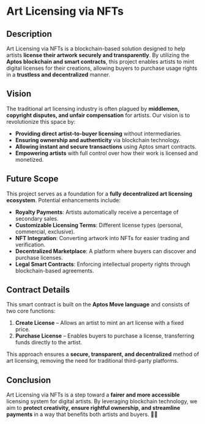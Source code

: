 # **Art Licensing via NFTs**  

## **Description**  
Art Licensing via NFTs is a blockchain-based solution designed to help artists **license their artwork securely and transparently**. By utilizing the **Aptos blockchain and smart contracts**, this project enables artists to mint digital licenses for their creations, allowing buyers to purchase usage rights in a **trustless and decentralized** manner.  

## **Vision**  
The traditional art licensing industry is often plagued by **middlemen, copyright disputes, and unfair compensation** for artists. Our vision is to revolutionize this space by:  
- **Providing direct artist-to-buyer licensing** without intermediaries.  
- **Ensuring ownership and authenticity** via blockchain technology.  
- **Allowing instant and secure transactions** using Aptos smart contracts.  
- **Empowering artists** with full control over how their work is licensed and monetized.  

## **Future Scope**  
This project serves as a foundation for a **fully decentralized art licensing ecosystem**. Potential enhancements include:  
- **Royalty Payments**: Artists automatically receive a percentage of secondary sales.  
- **Customizable Licensing Terms**: Different license types (personal, commercial, exclusive).  
- **NFT Integration**: Converting artwork into NFTs for easier trading and verification.  
- **Decentralized Marketplace**: A platform where buyers can discover and purchase licenses.  
- **Legal Smart Contracts**: Enforcing intellectual property rights through blockchain-based agreements.  

## **Contract Details**  
This smart contract is built on the **Aptos Move language** and consists of two core functions:  
1. **Create License** – Allows an artist to mint an art license with a fixed price.  
2. **Purchase License** – Enables buyers to purchase a license, transferring funds directly to the artist.  

This approach ensures a **secure, transparent, and decentralized** method of art licensing, removing the need for traditional third-party platforms.  

## **Conclusion**  
Art Licensing via NFTs is a step toward a **fairer and more accessible** licensing system for digital artists. By leveraging blockchain technology, we aim to **protect creativity, ensure rightful ownership, and streamline payments** in a way that benefits both artists and buyers. 🚀🎨